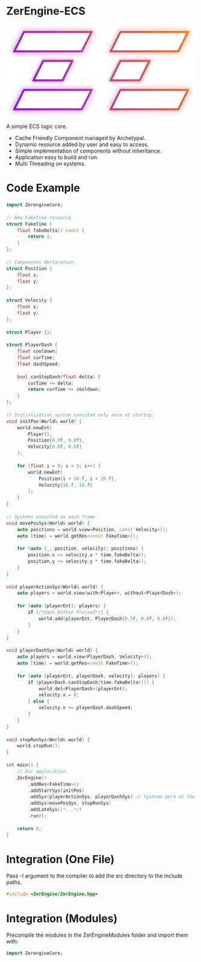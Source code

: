 # ZerEngine-ECS
![Logo](https://github.com/ZerethjiN/ZerEngine-ECS/blob/main/LogoZerEngineBlanc.png)

A simple ECS logic core.

* Cache Friendly Component managed by Archetypal.
* Dynamic resource added by user and easy to access.
* Simple implementation of components without inheritance.
* Application easy to build and run.
* Multi Threading on systems.

# Code Example
```c++
import ZerengineCore;

// New FakeTime resource.
struct FakeTime {
    float fakeDelta() const {
        return 1;
    }
};

// Components declaration.
struct Position {
    float x;
    float y;
};

struct Velocity {
    float x;
    float y;
};

struct Player {};

struct PlayerDash {
    float cooldown;
    float curTime;
    float dashSpeed;

    bool canStopDash(float delta) {
        curTime += delta;
        return curTime >= cooldown;
    }
};

// Initialization system executed only once at startup.
void initPos(World& world) {
    world.newEnt(
        Player{},
        Position{0.0f, 0.0f},
        Velocity{0.0f, 0.0f}
    );

    for (float i = 0; i < 5; i++) {
        world.newEnt(
            Position{i + 10.f, i + 20.f},
            Velocity{10.f, 10.f}
        );
    }
}

// Systems executed on each frame.
void movePosSys(World& world) {
    auto positions = world.view<Position, const Velocity>();
    auto [time] = world.getRes<const FakeTime>();

    for (auto [_, position, velocity]: positions) {
        position.x += velocity.x * time.fakeDelta();
        position.y += velocity.y * time.fakeDelta();
    }
}

void playerActionSys(World& world) {
    auto players = world.view(with<Player>, without<PlayerDash>);

    for (auto [playerEnt]: players) {
        if (/*Dash Button Pressed*/) {
            world.add(playerEnt, PlayerDash{0.5f, 0.0f, 8.0f});
        }
    }
}

void playerDashSys(World& world) {
    auto players = world.view<PlayerDash, Velocity>();
    auto [time] = world.getRes<const FakeTime>();

    for (auto [playerEnt, playerDash, velocity]: players) {
        if (playerDash.canStopDash(time.fakeDelta())) {
            world.del<PlayerDash>(playerEnt);
            velocity.x = 0;
        } else {
            velocity.x += playerDash.dashSpeed;
        }
    }
}

void stopRunSys(World& world) {
    world.stopRun();
}

int main() {
    // Our application.
    ZerEngine()
        .addRes<FakeTime>()
        .addStartSys(initPos)
        .addSys(playerActionSys, playerDashSys) // Systems work at the same time
        .addSys(movePosSys, stopRunSys)
        .addLateSys(/*...*/)
        .run();

    return 0;
}
```

# Integration (One File)
Pass -I argument to the compiler to add the src directory to the include paths.
```c++
#include <ZerEngine/ZerEngine.hpp>
```

# Integration (Modules)
Precompile the modules in the ZerEngineModules folder and import them with:
```c++
import ZerengineCore;
```
